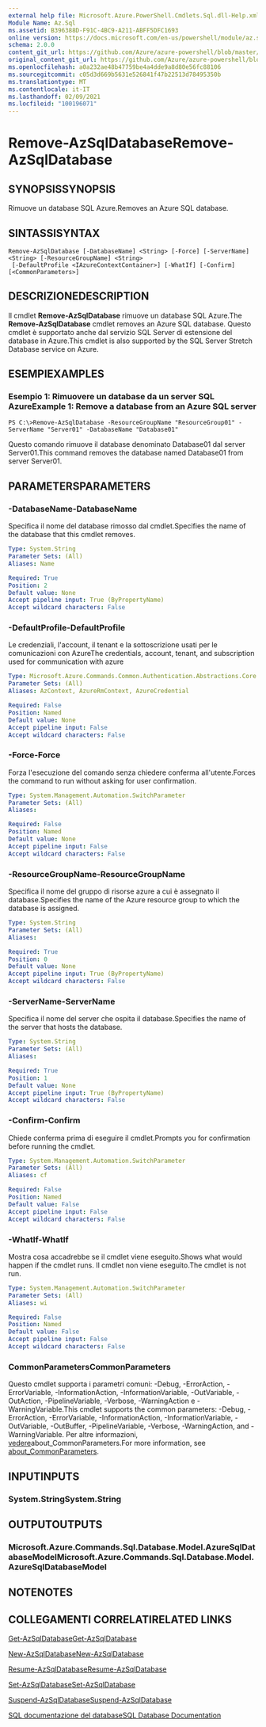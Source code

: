 ```yaml
---
external help file: Microsoft.Azure.PowerShell.Cmdlets.Sql.dll-Help.xml
Module Name: Az.Sql
ms.assetid: B396388D-F91C-4BC9-A211-ABFF5DFC1693
online version: https://docs.microsoft.com/en-us/powershell/module/az.sql/remove-azsqldatabase
schema: 2.0.0
content_git_url: https://github.com/Azure/azure-powershell/blob/master/src/Sql/Sql/help/Remove-AzSqlDatabase.md
original_content_git_url: https://github.com/Azure/azure-powershell/blob/master/src/Sql/Sql/help/Remove-AzSqlDatabase.md
ms.openlocfilehash: a0a232ae48b47759be4a4dde9a8d80e56fc88106
ms.sourcegitcommit: c05d3d669b5631e526841f47b22513d78495350b
ms.translationtype: MT
ms.contentlocale: it-IT
ms.lasthandoff: 02/09/2021
ms.locfileid: "100196071"
---
```

# <span data-ttu-id="ea64d-101">Remove-AzSqlDatabase</span><span class="sxs-lookup"><span data-stu-id="ea64d-101">Remove-AzSqlDatabase</span></span>

## <span data-ttu-id="ea64d-102">SYNOPSIS</span><span class="sxs-lookup"><span data-stu-id="ea64d-102">SYNOPSIS</span></span>
<span data-ttu-id="ea64d-103">Rimuove un database SQL Azure.</span><span class="sxs-lookup"><span data-stu-id="ea64d-103">Removes an Azure SQL database.</span></span>

## <span data-ttu-id="ea64d-104">SINTASSI</span><span class="sxs-lookup"><span data-stu-id="ea64d-104">SYNTAX</span></span>

```
Remove-AzSqlDatabase [-DatabaseName] <String> [-Force] [-ServerName] <String> [-ResourceGroupName] <String>
 [-DefaultProfile <IAzureContextContainer>] [-WhatIf] [-Confirm] [<CommonParameters>]
```

## <span data-ttu-id="ea64d-105">DESCRIZIONE</span><span class="sxs-lookup"><span data-stu-id="ea64d-105">DESCRIPTION</span></span>
<span data-ttu-id="ea64d-106">Il cmdlet **Remove-AzSqlDatabase** rimuove un database SQL Azure.</span><span class="sxs-lookup"><span data-stu-id="ea64d-106">The **Remove-AzSqlDatabase** cmdlet removes an Azure SQL database.</span></span>
<span data-ttu-id="ea64d-107">Questo cmdlet è supportato anche dal servizio SQL Server di estensione del database in Azure.</span><span class="sxs-lookup"><span data-stu-id="ea64d-107">This cmdlet is also supported by the SQL Server Stretch Database service on Azure.</span></span>

## <span data-ttu-id="ea64d-108">ESEMPI</span><span class="sxs-lookup"><span data-stu-id="ea64d-108">EXAMPLES</span></span>

### <span data-ttu-id="ea64d-109">Esempio 1: Rimuovere un database da un server SQL Azure</span><span class="sxs-lookup"><span data-stu-id="ea64d-109">Example 1: Remove a database from an Azure SQL server</span></span>
```
PS C:\>Remove-AzSqlDatabase -ResourceGroupName "ResourceGroup01" -ServerName "Server01" -DatabaseName "Database01"
```

<span data-ttu-id="ea64d-110">Questo comando rimuove il database denominato Database01 dal server Server01.</span><span class="sxs-lookup"><span data-stu-id="ea64d-110">This command removes the database named Database01 from server Server01.</span></span>

## <span data-ttu-id="ea64d-111">PARAMETERS</span><span class="sxs-lookup"><span data-stu-id="ea64d-111">PARAMETERS</span></span>

### <span data-ttu-id="ea64d-112">-DatabaseName</span><span class="sxs-lookup"><span data-stu-id="ea64d-112">-DatabaseName</span></span>
<span data-ttu-id="ea64d-113">Specifica il nome del database rimosso dal cmdlet.</span><span class="sxs-lookup"><span data-stu-id="ea64d-113">Specifies the name of the database that this cmdlet removes.</span></span>

```yaml
Type: System.String
Parameter Sets: (All)
Aliases: Name

Required: True
Position: 2
Default value: None
Accept pipeline input: True (ByPropertyName)
Accept wildcard characters: False
```

### <span data-ttu-id="ea64d-114">-DefaultProfile</span><span class="sxs-lookup"><span data-stu-id="ea64d-114">-DefaultProfile</span></span>
<span data-ttu-id="ea64d-115">Le credenziali, l'account, il tenant e la sottoscrizione usati per le comunicazioni con Azure</span><span class="sxs-lookup"><span data-stu-id="ea64d-115">The credentials, account, tenant, and subscription used for communication with azure</span></span>

```yaml
Type: Microsoft.Azure.Commands.Common.Authentication.Abstractions.Core.IAzureContextContainer
Parameter Sets: (All)
Aliases: AzContext, AzureRmContext, AzureCredential

Required: False
Position: Named
Default value: None
Accept pipeline input: False
Accept wildcard characters: False
```

### <span data-ttu-id="ea64d-116">-Force</span><span class="sxs-lookup"><span data-stu-id="ea64d-116">-Force</span></span>
<span data-ttu-id="ea64d-117">Forza l'esecuzione del comando senza chiedere conferma all'utente.</span><span class="sxs-lookup"><span data-stu-id="ea64d-117">Forces the command to run without asking for user confirmation.</span></span>

```yaml
Type: System.Management.Automation.SwitchParameter
Parameter Sets: (All)
Aliases:

Required: False
Position: Named
Default value: None
Accept pipeline input: False
Accept wildcard characters: False
```

### <span data-ttu-id="ea64d-118">-ResourceGroupName</span><span class="sxs-lookup"><span data-stu-id="ea64d-118">-ResourceGroupName</span></span>
<span data-ttu-id="ea64d-119">Specifica il nome del gruppo di risorse azure a cui è assegnato il database.</span><span class="sxs-lookup"><span data-stu-id="ea64d-119">Specifies the name of the Azure resource group to which the database is assigned.</span></span>

```yaml
Type: System.String
Parameter Sets: (All)
Aliases:

Required: True
Position: 0
Default value: None
Accept pipeline input: True (ByPropertyName)
Accept wildcard characters: False
```

### <span data-ttu-id="ea64d-120">-ServerName</span><span class="sxs-lookup"><span data-stu-id="ea64d-120">-ServerName</span></span>
<span data-ttu-id="ea64d-121">Specifica il nome del server che ospita il database.</span><span class="sxs-lookup"><span data-stu-id="ea64d-121">Specifies the name of the server that hosts the database.</span></span>

```yaml
Type: System.String
Parameter Sets: (All)
Aliases:

Required: True
Position: 1
Default value: None
Accept pipeline input: True (ByPropertyName)
Accept wildcard characters: False
```

### <span data-ttu-id="ea64d-122">-Confirm</span><span class="sxs-lookup"><span data-stu-id="ea64d-122">-Confirm</span></span>
<span data-ttu-id="ea64d-123">Chiede conferma prima di eseguire il cmdlet.</span><span class="sxs-lookup"><span data-stu-id="ea64d-123">Prompts you for confirmation before running the cmdlet.</span></span>

```yaml
Type: System.Management.Automation.SwitchParameter
Parameter Sets: (All)
Aliases: cf

Required: False
Position: Named
Default value: False
Accept pipeline input: False
Accept wildcard characters: False
```

### <span data-ttu-id="ea64d-124">-WhatIf</span><span class="sxs-lookup"><span data-stu-id="ea64d-124">-WhatIf</span></span>
<span data-ttu-id="ea64d-125">Mostra cosa accadrebbe se il cmdlet viene eseguito.</span><span class="sxs-lookup"><span data-stu-id="ea64d-125">Shows what would happen if the cmdlet runs.</span></span>
<span data-ttu-id="ea64d-126">Il cmdlet non viene eseguito.</span><span class="sxs-lookup"><span data-stu-id="ea64d-126">The cmdlet is not run.</span></span>

```yaml
Type: System.Management.Automation.SwitchParameter
Parameter Sets: (All)
Aliases: wi

Required: False
Position: Named
Default value: False
Accept pipeline input: False
Accept wildcard characters: False
```

### <span data-ttu-id="ea64d-127">CommonParameters</span><span class="sxs-lookup"><span data-stu-id="ea64d-127">CommonParameters</span></span>
<span data-ttu-id="ea64d-128">Questo cmdlet supporta i parametri comuni: -Debug, -ErrorAction, -ErrorVariable, -InformationAction, -InformationVariable, -OutVariable, -OutAction, -PipelineVariable, -Verbose, -WarningAction e -WarningVariable.</span><span class="sxs-lookup"><span data-stu-id="ea64d-128">This cmdlet supports the common parameters: -Debug, -ErrorAction, -ErrorVariable, -InformationAction, -InformationVariable, -OutVariable, -OutBuffer, -PipelineVariable, -Verbose, -WarningAction, and -WarningVariable.</span></span> <span data-ttu-id="ea64d-129">Per altre informazioni, [vedere](http://go.microsoft.com/fwlink/?LinkID=113216)about_CommonParameters.</span><span class="sxs-lookup"><span data-stu-id="ea64d-129">For more information, see [about_CommonParameters](http://go.microsoft.com/fwlink/?LinkID=113216).</span></span>

## <span data-ttu-id="ea64d-130">INPUT</span><span class="sxs-lookup"><span data-stu-id="ea64d-130">INPUTS</span></span>

### <span data-ttu-id="ea64d-131">System.String</span><span class="sxs-lookup"><span data-stu-id="ea64d-131">System.String</span></span>

## <span data-ttu-id="ea64d-132">OUTPUT</span><span class="sxs-lookup"><span data-stu-id="ea64d-132">OUTPUTS</span></span>

### <span data-ttu-id="ea64d-133">Microsoft.Azure.Commands.Sql.Database.Model.AzureSqlDatabaseModel</span><span class="sxs-lookup"><span data-stu-id="ea64d-133">Microsoft.Azure.Commands.Sql.Database.Model.AzureSqlDatabaseModel</span></span>

## <span data-ttu-id="ea64d-134">NOTE</span><span class="sxs-lookup"><span data-stu-id="ea64d-134">NOTES</span></span>

## <span data-ttu-id="ea64d-135">COLLEGAMENTI CORRELATI</span><span class="sxs-lookup"><span data-stu-id="ea64d-135">RELATED LINKS</span></span>

[<span data-ttu-id="ea64d-136">Get-AzSqlDatabase</span><span class="sxs-lookup"><span data-stu-id="ea64d-136">Get-AzSqlDatabase</span></span>](./Get-AzSqlDatabase.md)

[<span data-ttu-id="ea64d-137">New-AzSqlDatabase</span><span class="sxs-lookup"><span data-stu-id="ea64d-137">New-AzSqlDatabase</span></span>](./New-AzSqlDatabase.md)

[<span data-ttu-id="ea64d-138">Resume-AzSqlDatabase</span><span class="sxs-lookup"><span data-stu-id="ea64d-138">Resume-AzSqlDatabase</span></span>](./Resume-AzSqlDatabase.md)

[<span data-ttu-id="ea64d-139">Set-AzSqlDatabase</span><span class="sxs-lookup"><span data-stu-id="ea64d-139">Set-AzSqlDatabase</span></span>](./Set-AzSqlDatabase.md)

[<span data-ttu-id="ea64d-140">Suspend-AzSqlDatabase</span><span class="sxs-lookup"><span data-stu-id="ea64d-140">Suspend-AzSqlDatabase</span></span>](./Suspend-AzSqlDatabase.md)

[<span data-ttu-id="ea64d-141">SQL documentazione del database</span><span class="sxs-lookup"><span data-stu-id="ea64d-141">SQL Database Documentation</span></span>](https://docs.microsoft.com/azure/sql-database/)


